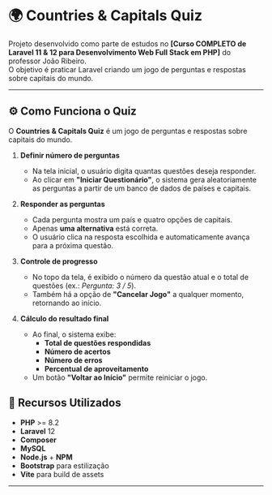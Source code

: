 # 🌍 Countries & Capitals Quiz

Projeto desenvolvido como parte de estudos no **[Curso COMPLETO de Laravel 11 & 12 para Desenvolvimento Web Full Stack em PHP]** do professor João Ribeiro.  
O objetivo é praticar Laravel criando um jogo de perguntas e respostas sobre capitais do mundo.

---

## ⚙️ Como Funciona o Quiz

O **Countries & Capitals Quiz** é um jogo de perguntas e respostas sobre capitais do mundo.  

1. **Definir número de perguntas**  
   - Na tela inicial, o usuário digita quantas questões deseja responder.  
   - Ao clicar em **"Iniciar Questionário"**, o sistema gera aleatoriamente as perguntas a partir de um banco de dados de países e capitais.

2. **Responder as perguntas**  
   - Cada pergunta mostra um país e quatro opções de capitais.  
   - Apenas **uma alternativa** está correta.  
   - O usuário clica na resposta escolhida e automaticamente avança para a próxima questão.

3. **Controle de progresso**  
   - No topo da tela, é exibido o número da questão atual e o total de questões (ex.: *Pergunta: 3 / 5*).  
   - Também há a opção de **"Cancelar Jogo"** a qualquer momento, retornando ao início.

4. **Cálculo do resultado final**  
   - Ao final, o sistema exibe:
     - **Total de questões respondidas**
     - **Número de acertos**
     - **Número de erros**
     - **Percentual de aproveitamento**
   - Um botão **"Voltar ao Início"** permite reiniciar o jogo.


## 🚀 Recursos Utilizados

- **PHP** >= 8.2
- **Laravel** 12
- **Composer**
- **MySQL**
- **Node.js** + **NPM**
- **Bootstrap** para estilização
- **Vite** para build de assets

---

